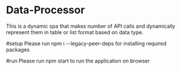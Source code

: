 # Data-Processor
This is a dynamic spa that makes number of API calls and dynamically represent them in table or list format based on data type.



#setup
Please run npm i --legacy-peer-deps for installing required packages



#run
Please run npm start to run the application on browser

